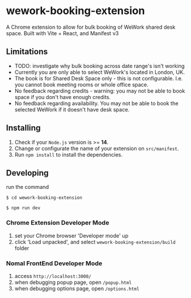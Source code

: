 # wework-booking-extension

A Chrome extension to allow for bulk booking of WeWork shared desk space. Built with Vite + React, and Manifest v3

## Limitations

- TODO: investigate why bulk booking across date range's isn't working
- Currently you are only able to select WeWork's located in London, UK.
- The book is for Shared Desk Space only - this is not configurable. I.e. you cannot book meeting rooms or whole office space.
- No feedback regarding credits - warning: you may not be able to book space if you don't have enough credits.
- No feedback regarding availability. You may not be able to book the selected WeWork if it doesn't have desk space.

## Installing

1. Check if your `Node.js` version is >= **14**.
2. Change or configurate the name of your extension on `src/manifest`.
3. Run `npm install` to install the dependencies.

## Developing

run the command

```shell
$ cd wework-booking-extension

$ npm run dev
```

### Chrome Extension Developer Mode

1. set your Chrome browser 'Developer mode' up
2. click 'Load unpacked', and select `wework-booking-extension/build` folder

### Nomal FrontEnd Developer Mode

1. access `http://localhost:3000/`
2. when debugging popup page, open `/popup.html`
3. when debugging options page, open `/options.html`
